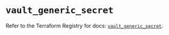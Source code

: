 # `vault_generic_secret`

Refer to the Terraform Registry for docs: [`vault_generic_secret`](https://registry.terraform.io/providers/hashicorp/vault/5.2.1/docs/resources/generic_secret).
